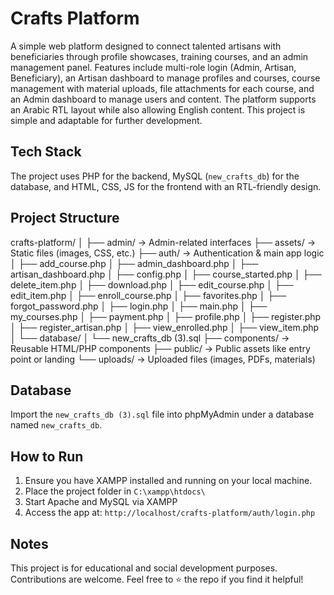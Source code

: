 # Crafts Platform

A simple web platform designed to connect talented artisans with beneficiaries through profile showcases, training courses, and an admin management panel. Features include multi-role login (Admin, Artisan, Beneficiary), an Artisan dashboard to manage profiles and courses, course management with material uploads, file attachments for each course, and an Admin dashboard to manage users and content. The platform supports an Arabic RTL layout while also allowing English content. This project is simple and adaptable for further development.

## Tech Stack

The project uses PHP for the backend, MySQL (`new_crafts_db`) for the database, and HTML, CSS, JS for the frontend with an RTL-friendly design.

## Project Structure

crafts-platform/
│
├── admin/             → Admin-related interfaces
├── assets/            → Static files (images, CSS, etc.)
├── auth/              → Authentication & main app logic
│   ├── add_course.php
│   ├── admin_dashboard.php
│   ├── artisan_dashboard.php
│   ├── config.php
│   ├── course_started.php
│   ├── delete_item.php
│   ├── download.php
│   ├── edit_course.php
│   ├── edit_item.php
│   ├── enroll_course.php
│   ├── favorites.php
│   ├── forgot_password.php
│   ├── login.php
│   ├── main.php
│   ├── my_courses.php
│   ├── payment.php
│   ├── profile.php
│   ├── register.php
│   ├── register_artisan.php
│   ├── view_enrolled.php
│   ├── view_item.php
│   └── database/
│       └── new_crafts_db (3).sql
├── components/        → Reusable HTML/PHP components
├── public/            → Public assets like entry point or landing
└── uploads/           → Uploaded files (images, PDFs, materials)

## Database

Import the `new_crafts_db (3).sql` file into phpMyAdmin under a database named `new_crafts_db`.

## How to Run

1. Ensure you have XAMPP installed and running on your local machine.
2. Place the project folder in `C:\xampp\htdocs\`
3. Start Apache and MySQL via XAMPP
4. Access the app at: `http://localhost/crafts-platform/auth/login.php`

## Notes

This project is for educational and social development purposes. Contributions are welcome. Feel free to ⭐ the repo if you find it helpful!
